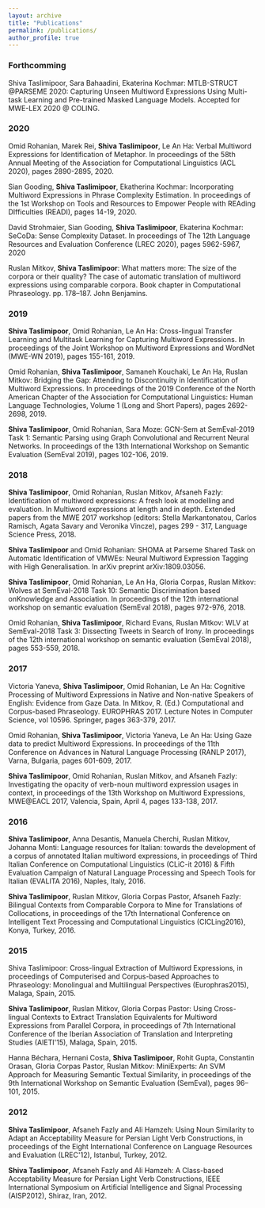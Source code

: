 ```yaml
---
layout: archive
title: "Publications"
permalink: /publications/
author_profile: true
---
```


### Forthcomming

Shiva Taslimipoor, Sara Bahaadini, Ekaterina Kochmar: MTLB-STRUCT @PARSEME 2020: Capturing Unseen Multiword Expressions Using Multi-task Learning and Pre-trained Masked Language Models. Accepted for MWE-LEX 2020 @ COLING.

### 2020

Omid Rohanian, Marek Rei, __Shiva Taslimipoor__, Le An Ha: Verbal Multiword Expressions for Identification of Metaphor. In proceedings of the 58th Annual Meeting of the Association for Computational Linguistics (ACL 2020), pages 2890-2895, 2020.

Sian Gooding, __Shiva Taslimipoor__, Ekatherina Kochmar: Incorporating Multiword Expressions in Phrase Complexity Estimation. In proceedings of the 1st Workshop on Tools and Resources to Empower People with REAding DIfficulties (READI), pages 14-19, 2020.

David Strohmaier, Sian Gooding, __Shiva Taslimipoor__, Ekaterina Kochmar: SeCoDa: Sense Complexity Dataset. In proceedings of The 12th Language Resources and Evaluation Conference (LREC 2020), pages 5962-5967, 2020

Ruslan Mitkov, __Shiva Taslimipoor__: What matters more: The size of the corpora or their quality? The case of automatic translation of multiword expressions using comparable corpora. Book chapter in Computational Phraseology. pp. 178–187. John Benjamins.


### 2019

__Shiva Taslimipoor__, Omid Rohanian, Le An Ha: Cross-lingual Transfer Learning and Multitask Learning for Capturing Multiword Expressions. In proceedings of the Joint Workshop on Multiword Expressions and WordNet (MWE-WN 2019), pages 155-161, 2019.

Omid Rohanian, __Shiva Taslimipoor__, Samaneh Kouchaki, Le An Ha, Ruslan Mitkov: Bridging the Gap: Attending to Discontinuity in Identification of Multiword Expressions. In proceedings of the 2019 Conference of the North American Chapter of the Association for Computational Linguistics: Human Language Technologies, Volume 1 (Long and Short Papers), pages 2692-2698, 2019.

__Shiva Taslimipoor__, Omid Rohanian, Sara Moze: GCN-Sem at SemEval-2019 Task 1: Semantic Parsing using Graph Convolutional and Recurrent Neural Networks. In proceedings of the 13th International Workshop on Semantic Evaluation (SemEval 2019), pages 102-106, 2019.


### 2018

__Shiva Taslimipoor__, Omid Rohanian, Ruslan Mitkov, Afsaneh Fazly: Identification of multiword expressions: A fresh look at modelling and evaluation. In Multiword expressions at length and in depth. Extended papers from the MWE 2017 workshop (editors: Stella Markantonatou, Carlos Ramisch, Agata Savary and Veronika Vincze), pages 299 - 317, Language Science Press, 2018.

__Shiva Taslimipoor__ and Omid Rohanian: SHOMA at Parseme Shared Task on Automatic Identification of VMWEs: Neural Multiword Expression Tagging with High Generalisation. In arXiv preprint arXiv:1809.03056.

__Shiva Taslimipoor__, Omid Rohanian, Le An Ha, Gloria Corpas, Ruslan Mitkov: Wolves at SemEval-2018 Task 10: Semantic Discrimination based onKnowledge and Association. In proceedings of the 12th international workshop on semantic evaluation (SemEval 2018), pages 972-976, 2018.

Omid Rohanian, __Shiva Taslimipoor__, Richard Evans, Ruslan Mitkov: WLV at SemEval-2018 Task 3: Dissecting Tweets in Search of Irony. In proceedings of the 12th international workshop on semantic evaluation (SemEval 2018), pages 553-559, 2018.

### 2017

Victoria Yaneva, __Shiva Taslimipoor__, Omid Rohanian, Le An Ha: Cognitive Processing of Multiword Expressions in Native and Non-native Speakers of English: Evidence from Gaze Data. In Mitkov, R. (Ed.) Computational and Corpus-based Phraseology. EUROPHRAS 2017. Lecture Notes in Computer Science, vol 10596. Springer, pages 363-379, 2017.

Omid Rohanian, __Shiva Taslimipoor__, Victoria Yaneva, Le An Ha: Using Gaze data to predict Multiword Expressions. In proceedings of the 11th Conference on Advances in Natural Language Processing (RANLP 2017), Varna, Bulgaria, pages 601-609, 2017.

__Shiva Taslimipoor__, Omid Rohanian, Ruslan Mitkov, and Afsaneh Fazly: Investigating the opacity of verb-noun multiword expression usages in context, in proceedings of the 13th Workshop on Multiword Expressions, MWE@EACL 2017, Valencia, Spain, April 4, pages 133-138, 2017.

### 2016 

__Shiva Taslimipoor__, Anna Desantis, Manuela Cherchi, Ruslan Mitkov, Johanna Monti: Language resources for Italian: towards the development of a corpus of annotated Italian multiword expressions, in proceedings of Third Italian Conference on Computational Linguistics (CLiC-it 2016) & Fifth Evaluation Campaign of Natural Language Processing and Speech Tools for Italian (EVALITA 2016), Naples, Italy, 2016.

__Shiva Taslimipoor__, Ruslan Mitkov, Gloria Corpas Pastor, Afsaneh Fazly: Bilingual Contexts from Comparable Corpora to Mine for Translations of Collocations, in proceedings of the 17th International Conference on Intelligent Text Processing and Computational Linguistics (CICLing2016), Konya, Turkey, 2016.

### 2015 

Shiva Taslimipoor: Cross-lingual Extraction of Multiword Expressions, in proceedings of Computerised and Corpus-based Approaches to Phraseology: Monolingual and Multilingual Perspectives (Europhras2015), Malaga, Spain, 2015.

__Shiva Taslimipoor__, Ruslan Mitkov, Gloria Corpas Pastor: Using Cross-lingual Contexts to Extract Translation Equivalents for Multiword Expressions from Parallel Corpora, in proceedings of 7th International Conference of the Iberian Association of Translation and Interpreting Studies (AIETI'15), Malaga, Spain, 2015.

Hanna Béchara, Hernani Costa, __Shiva Taslimipoor__, Rohit Gupta, Constantin Orasan, Gloria Corpas Pastor, Ruslan Mitkov: MiniExperts: An SVM Approach for Measuring Semantic Textual Similarity, in proceedings of the 9th International Workshop on Semantic Evaluation (SemEval), pages 96– 101, 2015.

### 2012

__Shiva Taslimipoor__, Afsaneh Fazly and Ali Hamzeh: Using Noun Similarity to Adapt an Acceptability Measure for Persian Light Verb Constructions, in proceedings of the Eight International Conference on Language Resources and Evaluation (LREC'12), Istanbul, Turkey, 2012.

__Shiva Taslimipoor__, Afsaneh Fazly and Ali Hamzeh: A Class-based Acceptability Measure for Persian Light Verb Constructions, IEEE International Symposium on Artificial Intelligence and Signal Processing (AISP2012), Shiraz, Iran, 2012.

